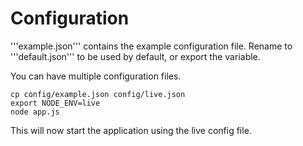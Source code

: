 # Configuration

'''example.json''' contains the example configuration file. Rename to '''default.json''' to be used by default, or export the variable.

You can have multiple configuration files.

	cp config/example.json config/live.json
	export NODE_ENV=live
	node app.js

This will now start the application using the live config file.
